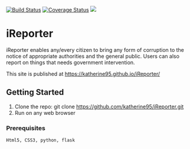 [![Build Status](https://travis-ci.org/katherine95/iReporter.svg?branch=ft-test-app-views-162298524)](https://travis-ci.org/katherine95/iReporter)
[![Coverage Status](https://coveralls.io/repos/github/katherine95/iReporter/badge.svg?branch=ft-test-app-views-162298524)](https://coveralls.io/github/katherine95/iReporter?branch=ft-test-app-views-162298524)
<a href="https://codeclimate.com/github/katherine95/iReporter/maintainability"><img src="https://api.codeclimate.com/v1/badges/68e36e977cb3d0d710b2/maintainability" /></a>
# iReporter
iReporter enables any/every citizen to bring any form of corruption to the notice of appropriate authorities and the general public. Users can also report on things that needs government intervention.

This site is published at https://katherine95.github.io/iReporter/

## Getting Started

1. Clone the repo:
    git clone https://github.com/katherine95/iReporter.git
2. Run on any web browser    


### Prerequisites

```
Html5, CSS3, python, flask
```
